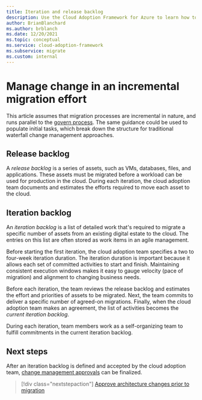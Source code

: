 ```yaml
---
title: Iteration and release backlog
description: Use the Cloud Adoption Framework for Azure to learn how to build an iteration and release backlog to organize your tasks.
author: BrianBlanchard
ms.author: brblanch
ms.date: 12/20/2021
ms.topic: conceptual
ms.service: cloud-adoption-framework
ms.subservice: migrate
ms.custom: internal
---
```


# Manage change in an incremental migration effort

This article assumes that migration processes are incremental in nature, and runs parallel to the [govern process](../../../govern/index.md). The same guidance could be used to populate initial tasks, which break down the structure for traditional waterfall change management approaches.

## Release backlog

A *release backlog* is a series of assets, such as VMs, databases, files, and applications. These assets must be migrated before a workload can be used for production in the cloud. During each iteration, the cloud adoption team documents and estimates the efforts required to move each asset to the cloud.

## Iteration backlog

An *iteration backlog* is a list of detailed work that's required to migrate a specific number of assets from an existing digital estate to the cloud. The entries on this list are often stored as work items in an agile management.

Before starting the first iteration, the cloud adoption team specifies a two to four-week iteration duration. The iteration duration is important because it allows each set of committed activities to start and finish. Maintaining consistent execution windows makes it easy to gauge velocity (pace of migration) and alignment to changing business needs.

Before each iteration, the team reviews the release backlog and estimates the effort and priorities of assets to be migrated. Next, the team commits to deliver a specific number of agreed-on migrations. Finally, when the cloud adoption team makes an agreement, the list of activities becomes the *current iteration backlog*.

During each iteration, team members work as a self-organizing team to fulfill commitments in the current iteration backlog.

## Next steps

After an iteration backlog is defined and accepted by the cloud adoption team, [change management approvals](./approve.md) can be finalized.

> [!div class="nextstepaction"]
> [Approve architecture changes prior to migration](./approve.md)
